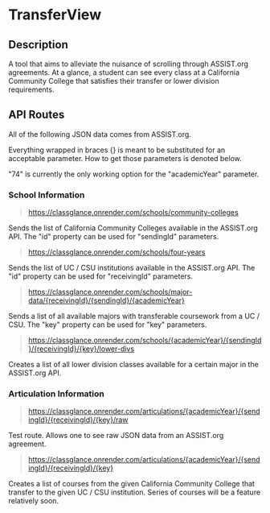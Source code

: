 # TransferView

## Description

A tool that aims to alleviate the nuisance of scrolling through ASSIST.org agreements. At a glance, a student can see every class at a California Community College that satisfies their transfer or lower division requirements.

## API Routes

All of the following JSON data comes from ASSIST.org.

Everything wrapped in braces {} is meant to be substituted for an acceptable parameter. How to get those parameters is denoted below.

"74" is currently the only working option for the "academicYear" parameter.

### School Information

> https://classglance.onrender.com/schools/community-colleges

Sends the list of California Community Colleges available in the ASSIST.org API. The "id" property can be used for "sendingId" parameters.

> https://classglance.onrender.com/schools/four-years

Sends the list of UC / CSU institutions available in the ASSIST.org API. The "id" property can be used for "receivingId" parameters.

> https://classglance.onrender.com/schools/major-data/{receivingId}/{sendingId}/{academicYear}

Sends a list of all available majors with transferable coursework from a UC / CSU. The "key" property can be used for "key" parameters.

> https://classglance.onrender.com/schools/{academicYear}/{sendingId}/{receivingId}/{key}/lower-divs

Creates a list of all lower division classes available for a certain major in the ASSIST.org API.

### Articulation Information

> https://classglance.onrender.com/articulations/{academicYear}/{sendingId}/{receivingId}/{key}/raw

Test route. Allows one to see raw JSON data from an ASSIST.org agreement.

> https://classglance.onrender.com/articulations/{academicYear}/{sendingId}/{receivingId}/{key}

Creates a list of courses from the given California Community College that transfer to the given UC / CSU institution. Series of courses will be a feature relatively soon.

